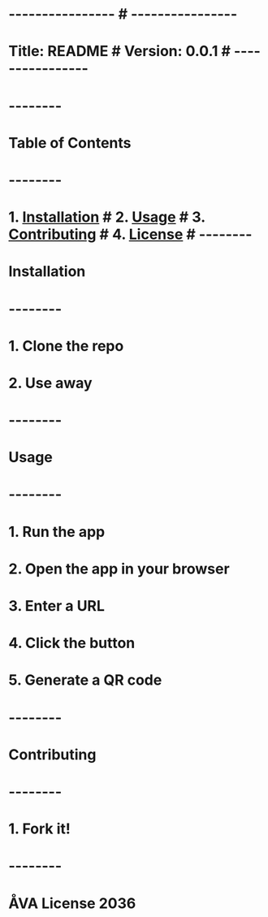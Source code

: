 # ---------------- # ---------------- #
# Title: README # Version: 0.0.1 # ----------------
# --------
# Table of Contents
# --------
# 1. [Installation](#installation) # 2. [Usage](#usage) # 3. [Contributing](#contributing) # 4. [License](#license) # --------
# Installation
# --------
# 1. Clone the repo
# 2. Use away
# --------
# Usage
# --------
# 1. Run the app
# 2. Open the app in your browser
# 3. Enter a URL
# 4. Click the button
# 5. Generate a QR code
# --------
# Contributing
# --------
# 1. Fork it!
# --------
# ÅVA License 2036
